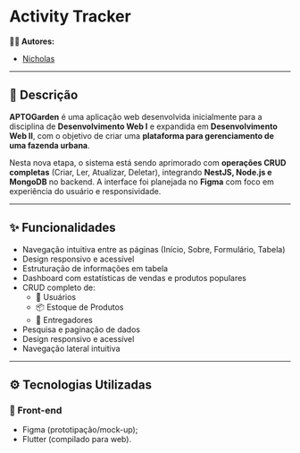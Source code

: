 #  Activity Tracker


**👨‍💻 Autores:** 
- [Nicholas](https://github.com/taldoNicholas)

---

## 📖 Descrição

**APTOGarden** é uma aplicação web desenvolvida inicialmente para a disciplina de **Desenvolvimento Web I** e expandida em **Desenvolvimento Web II**, com o objetivo de criar uma **plataforma para gerenciamento de uma fazenda urbana**.

Nesta nova etapa, o sistema está sendo aprimorado com **operações CRUD completas** (Criar, Ler, Atualizar, Deletar), integrando **NestJS, Node.js e MongoDB** no backend. A interface foi planejada no **Figma** com foco em experiência do usuário e responsividade.

---

## ✨ Funcionalidades

- Navegação intuitiva entre as páginas (Início, Sobre, Formulário, Tabela)
- Design responsivo e acessível
- Estruturação de informações em tabela
- Dashboard com estatísticas de vendas e produtos populares
- CRUD completo de:
  - 👥 Usuários
  - 📦 Estoque de Produtos
  - 🚚 Entregadores
- Pesquisa e paginação de dados
- Design responsivo e acessível
- Navegação lateral intuitiva

---

## ⚙️ Tecnologias Utilizadas

### 🎨 Front-end
- Figma (prototipação/mock-up);
- Flutter (compilado para web).


